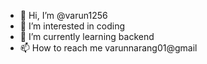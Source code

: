 - 👋 Hi, I’m @varun1256
- 👀 I’m interested in coding 
- 🌱 I’m currently learning backend
- 📫 How to reach me varunnarang01@gmail

<!---
varun1256/varun1256 is a ✨ special ✨ repository because its `README.md` (this file) appears on your GitHub profile.
You can click the Preview link to take a look at your changes.
--->

